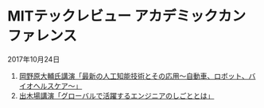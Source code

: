 # MITテックレビュー アカデミックカンファレンス
2017年10月24日

1. [岡野原大輔氏講演「最新の人工知能技術とその応用〜自動車、ロボット、バイオヘルスケア〜」](001.md)
2. [出木場講演「グローバルで活躍するエンジニアのしごととは」](002.md)

